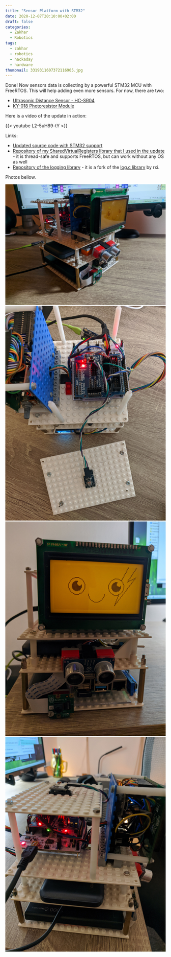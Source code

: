 ```yaml
---
title: "Sensor Platform with STM32"
date: 2020-12-07T20:10:00+02:00
draft: false
categories:
  - Zakhar
  - Robotics
tags:
  - zakhar
  - robotics
  - hackaday
  - hardware
thumbnail: 3319311607372116905.jpg
---
```


Done! Now sensors data is collecting by a powerful STM32 MCU with FreeRTOS. This will help adding even more sensors. For now, there are two:

* [Ultrasonic Distance Sensor - HC-SR04](https://www.sparkfun.com/products/15569)
* [KY-018 Photoresistor Module](https://arduinomodules.info/ky-018-photoresistor-module/)

Here is a video of the update in action:

{{< youtube L2-5uH89-tY >}}

Links:

* [Updated source code with STM32 support](https://github.com/an-dr/zakhar_sensors/tree/ebcc7f652904122da11c9facf0f1f92af8f6b9fe)
* [Repository of my SharedVirtualRegisters library that I used in the update](https://github.com/an-dr/SharedVirtualRegisters) - it is thread-safe and supports FreeRTOS, but can work without any OS as well
* [Repository of the logging library](https://github.com/an-dr/log.cx) - it is a fork of the [log.c library](https://github.com/rxi/log.c) by rxi.

Photos bellow.

![](3319311607372116905.jpg)
![](5859161607372162135.jpg)
![](6079091607371932650.jpg)
![](9371511607372071739.jpg)
